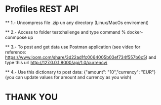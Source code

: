 # Profiles REST API

** 1.- Uncompress file .zip un any directory (Linux/MacOs enviroment)

** 2.- Access to folder testchallenge and type command % docker-conmpose up

** 3.- To post and get data use Postman application (see video for reference: https://www.loom.com/share/3d22ad1fc0064005b03ef734f557b6c5) and type this url http://127.0.0.1:8000/api/1.0/currency/

** 4.- Use this dictionary to post data: {"amount": "10","currency": "EUR"} (you can update values for amount and currency as you wish)

# THANK YOU
